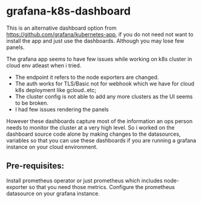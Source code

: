 # grafana-k8s-dashboard
This is an alternative dashboard option from https://github.com/grafana/kubernetes-app, if you do not need not want to install the app and just use the dashboards. Although you may lose few panels.

The grafana app seems to have few issues while working on k8s cluster in cloud env atleast when i tried. 

- The endpoint it refers to the node exporters are changed.
- The auth works for TLS/Basic not for webhook which we have for cloud k8s deployment like gcloud..etc;
- The cluster config is not able to add any more clusters as the UI seems to be broken.
 - I had few issues rendering the panels


However these dashboards capture most of the information an ops person needs to monitor the cluster at a very high level. So i worked on the dashboard source code alone by making changes to the datasources, variables so that you can use these dashboards if you are running a grafana instance on your cloud environment.

Pre-requisites:
--------------
Install  prometheus operator or just prometheus which includes node-exporter so that you need those metrics.
Configure the prometheus datasource on your grafana instance.
